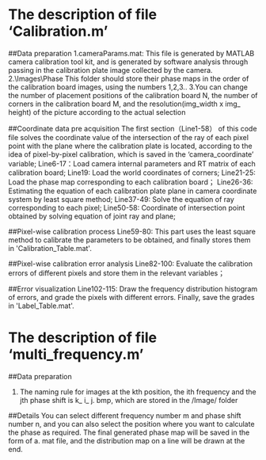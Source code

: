 # The description of file ‘Calibration.m’

##Data preparation
1.cameraParams.mat: This file is generated by MATLAB camera calibration tool kit, and is generated by software analysis through passing in the calibration plate image collected by the camera.
2.\Images\Phase This folder should store their phase maps in the order of the calibration board images, using the numbers 1,2,3..
3.You can change the number of placement positions of the calibration board N, the number of corners in the calibration board M, and the resolution(img_width x img_ height) of the picture according to the actual selection 

##Coordinate data pre acquisition
The first section（Line1-58） of this code file solves the coordinate value of the intersection of the ray of each pixel point with the plane where the calibration plate is located, according to the idea of pixel-by-pixel calibration, which is saved in the ‘camera_coordinate’ variable;
Line6-17：Load camera internal parameters and RT matrix of each calibration board;
Line19: Load the world coordinates of corners;
Line21-25: Load the phase map corresponding to each calibration board；
Line26-36: Estimating the equation of each calibration plate plane in camera coordinate system by least square method;
Line37-49: Solve the equation of ray corresponding to each pixel;
Line50-58: Coordinate of intersection point obtained by solving equation of joint ray and plane;

##Pixel-wise calibration process
Line59-80: This part uses the least square method to calibrate the parameters to be obtained, and finally stores them in 'Calibration_Table.mat'.

##Pixel-wise calibration error analysis
Line82-100: Evaluate the calibration errors of different pixels and store them in the relevant variables；

##Error visualization
Line102-115: Draw the frequency distribution histogram of errors, and grade the pixels with different errors. Finally, save the grades in 'Label_Table.mat'.


# The description of file ‘multi_frequency.m’

##Data preparation
1. The naming rule for images at the kth position, the ith frequency and the jth phase shift is k_ i_ j. bmp, which are stored in the /Image/ folder

##Details
You can select different frequency number m and phase shift number n, and you can also select the position where you want to calculate the phase as required. The final generated phase map will be saved in the form of a. mat file, and the distribution map on a line will be drawn at the end.
